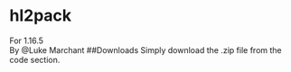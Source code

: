 # hl2pack
 For 1.16.5  
 By @Luke Marchant
##Downloads
 Simply download the .zip file from the code section. 
 
